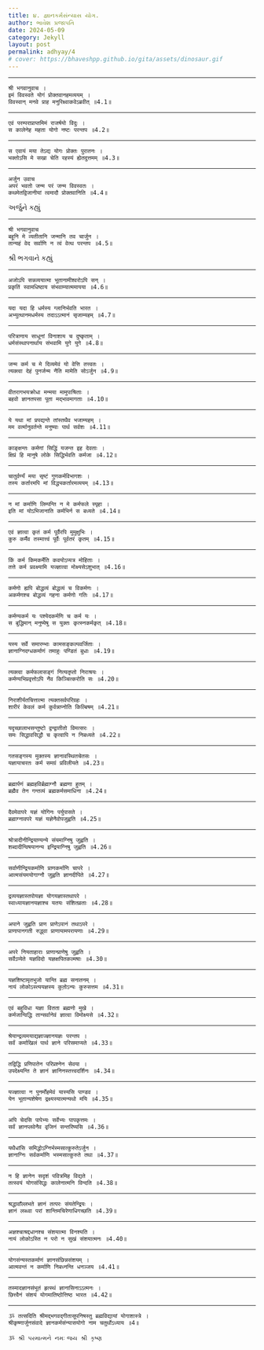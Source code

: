 ```yaml
---
title: ૪. જ્ઞાનકર્મસંન્યાસ યોગ.
author: ભાવેશ પ્રજાપતિ
date: 2024-05-09
category: Jekyll
layout: post
permalink: adhyay/4
# cover: https://bhaveshpp.github.io/gita/assets/dinosaur.gif
---
```


----------

```
श्री भगवानुवाच ।
इमं विवस्वते योगं प्रोक्तवानहमव्ययम् ।
विवस्वान् मनवे प्राह मनुरिक्ष्वाकवेऽब्रवीत् ॥4.1॥
```
> 

> 

----------


```
एवं परम्पराप्राप्तमिमं राजर्षयो विदुः ।
स कालेनेह महता योगो नष्टः परन्तप ॥4.2॥
```

----------

```
स एवायं मया तेऽद्य योगः प्रोक्तः पुरातनः ।
भक्तोऽसि मे सखा चेति रहस्यं ह्येतदुत्तमम् ॥4.3॥
```

----------

```
अर्जुन उवाच
अपरं भवतो जन्म परं जन्म विवस्वतः ।
कथमेतद्विजानीयां त्वमादौ प्रोक्तवानिति ॥4.4॥
```

અર્જુને કહ્યું

----------

```
श्री भगवानुवाच
बहूनि मे व्यतीतानि जन्मानि तव चार्जुन ।
तान्यहं वेद सर्वाणि न त्वं वेत्थ परन्तप ॥4.5॥
```

શ્રી ભગવાને કહ્યું

----------

```
अजोऽपि सन्नव्ययात्मा भूतानामीश्वरोऽपि सन् ।
प्रकृतिं स्वामधिष्ठाय संभवाम्यात्ममायया ॥4.6॥
```

----------

```
यदा यदा हि धर्मस्य ग्लानिर्भवति भारत ।
अभ्युत्थानमधर्मस्य तदाऽऽत्मानं सृजाम्यहम् ॥4.7॥
```

----------

```
परित्राणाय साधूनां विनाशाय च दुष्कृताम् ।
धर्मसंस्थापनार्थाय संभवामि युगे युगे ॥4.8॥
```

----------

```
जन्म कर्म च मे दिव्यमेवं यो वेत्ति तत्त्वतः ।
त्यक्त्वा देहं पुनर्जन्म नैति मामेति सोऽर्जुन ॥4.9॥
```

----------

```
वीतरागभयक्रोधा मन्मया मामुपाश्रिताः ।
बहवो ज्ञानतपसा पूता मद्भावमागताः ॥4.10॥
```

----------

```
ये यथा मां प्रपद्यन्ते तांस्तथैव भजाम्यहम् ।
मम वर्त्मानुवर्तन्ते मनुष्याः पार्थ सर्वशः ॥4.11॥
```

----------

```
काङ्क्षन्तः कर्मणां सिद्धिं यजन्त इह देवताः ।
क्षिप्रं हि मानुषे लोके सिद्धिर्भवति कर्मजा ॥4.12॥
```

----------

```
चातुर्वर्ण्यं मया सृष्टं गुणकर्मविभागशः ।
तस्य कर्तारमपि मां विद्ध्यकर्तारमव्ययम् ॥4.13॥
```

----------

```
न मां कर्माणि लिम्पन्ति न मे कर्मफले स्पृहा ।
इति मां योऽभिजानाति कर्मभिर्न स बध्यते ॥4.14॥
```

----------

```
एवं ज्ञात्वा कृतं कर्म पूर्वैरपि मुमुक्षुभिः ।
कुरु कर्मैव तस्मात्त्वं पूर्वैः पूर्वतरं कृतम् ॥4.15॥
```

----------

```
किं कर्म किमकर्मेति कवयोऽप्यत्र मोहिताः ।
तत्ते कर्म प्रवक्ष्यामि यज्ज्ञात्वा मोक्ष्यसेऽशुभात् ॥4.16॥
```

----------

```
कर्मणो ह्यपि बोद्धव्यं बोद्धव्यं च विकर्मणः ।
अकर्मणश्च बोद्धव्यं गहना कर्मणो गतिः ॥4.17॥
```

----------

```
कर्मण्यकर्म यः पश्येदकर्मणि च कर्म यः ।
स बुद्धिमान् मनुष्येषु स युक्तः कृत्स्नकर्मकृत् ॥4.18॥
```

----------

```
यस्य सर्वे समारम्भाः कामसङ्कल्पवर्जिताः ।
ज्ञानाग्निदग्धकर्माणं तमाहुः पण्डितं बुधाः ॥4.19॥
```

----------

```
त्यक्त्वा कर्मफलासङ्गं नित्यतृप्तो निराश्रयः ।
कर्मण्यभिप्रवृत्तोऽपि नैव किञ्चित्करोति सः ॥4.20॥
```

----------

```
निराशीर्यतचित्तात्मा त्यक्तसर्वपरिग्रहः ।
शारीरं केवलं कर्म कुर्वन्नाप्नोति किल्बिषम् ॥4.21॥
```

----------

```
यदृच्छालाभसन्तुष्टो द्वन्द्वातीतो विमत्सरः ।
समः सिद्धावसिद्धौ च कृत्वापि न निबध्यते ॥4.22॥
```

----------

```
गतसङ्गस्य मुक्तस्य ज्ञानावस्थितचेतसः ।
यज्ञायाचरतः कर्म समग्रं प्रविलीयते ॥4.23॥
```

----------

```
ब्रह्मार्पणं ब्रह्महविर्ब्रह्माग्नौ ब्रह्मणा हुतम् ।
ब्रह्मैव तेन गन्तव्यं ब्रह्मकर्मसमाधिना ॥4.24॥
```

----------

```
दैवमेवापरे यज्ञं योगिनः पर्युपासते ।
ब्रह्माग्नावपरे यज्ञं यज्ञेनैवोपजुह्वति ॥4.25॥
```

----------

```
श्रोत्रादीनीन्द्रियाण्यन्ये संयमाग्निषु जुह्वति ।
शब्दादीन्विषयानन्य इन्द्रियाग्निषु जुह्वति ॥4.26॥
```

----------

```
सर्वाणीन्द्रियकर्माणि प्राणकर्माणि चापरे ।
आत्मसंयमयोगाग्नौ जुह्वति ज्ञानदीपिते ॥4.27॥
```

----------

```
द्रव्ययज्ञास्तपोयज्ञा योगयज्ञास्तथापरे ।
स्वाध्यायज्ञानयज्ञाश्च यतयः संशितव्रताः ॥4.28॥
```

----------

```
अपाने जुह्वति प्राण प्राणेऽपानं तथाऽपरे ।
प्राणापानगती रुद्ध्वा प्राणायामपरायणाः ॥4.29॥
```

----------

```
अपरे नियताहाराः प्राणान्प्राणेषु जुह्वति ।
सर्वेऽप्येते यज्ञविदो यज्ञक्षपितकल्मषाः ॥4.30॥
```

----------

```
यज्ञशिष्टामृतभुजो यान्ति ब्रह्म सनातनम् ।
नायं लोकोऽस्त्ययज्ञस्य कुतो़ऽन्यः कुरुसत्तम ॥4.31॥
```

----------

```
एवं बहुविधा यज्ञा वितता ब्रह्मणो मुखे ।
कर्मजान्विद्धि तान्सर्वानेवं ज्ञात्वा विमोक्ष्यसे ॥4.32॥
```

----------

```
श्रेयान्द्रव्यमयाद्यज्ञाज्ज्ञानयज्ञः परन्तप ।
सर्वं कर्माखिलं पार्थ ज्ञाने परिसमाप्यते ॥4.33॥
```

----------

```
तद्विद्धि प्रणिपातेन परिप्रश्नेन सेवया ।
उपदेक्ष्यन्ति ते ज्ञानं ज्ञानिनस्तत्त्वदर्शिनः ॥4.34॥
```

----------

```
यज्ज्ञात्वा न पुनर्मोहमेवं यास्यसि पाण्डव ।
येन भूतान्यशेषेण द्रक्ष्यस्यात्मन्यथो मयि ॥4.35॥
```

----------

```
अपि चेदसि पापेभ्यः सर्वेभ्यः पापकृत्तमः ।
सर्वं ज्ञानप्लवेनैव वृजिनं सन्तरिष्यसि ॥4.36॥
```

----------

```
यथैधांसि समिद्धोऽग्निर्भस्मसात्कुरुतेऽर्जुन ।
ज्ञानाग्निः सर्वकर्माणि भस्मसात्कुरुते तथा ॥4.37॥
```

----------

```
न हि ज्ञानेन सदृशं पवित्रमिह विद्यते ।
तत्स्वयं योगसंसिद्धः कालेनात्मनि विन्दति ॥4.38॥
```

----------

```
श्रद्धावाँल्लभते ज्ञानं तत्परः संयतेन्द्रियः ।
ज्ञानं लब्ध्वा परां शान्तिमचिरेणाधिगच्छति ॥4.39॥
```

----------

```
अज्ञश्चाश्रद्दधानश्च संशयात्मा विनश्यति ।
नायं लोकोऽस्ति न परो न सुखं संशयात्मनः ॥4.40॥
```

----------

```
योगसंन्यस्तकर्माणं ज्ञानसंछिन्नसंशयम् ।
आत्मवन्तं न कर्माणि निबध्नन्ति धनञ्जय ॥4.41॥
```

----------

```
तस्मादज्ञानसंभूतं हृत्स्थं ज्ञानासिनाऽऽत्मनः ।
छित्त्वैनं संशयं योगमातिष्ठोत्तिष्ठ भारत ॥4.42॥
```

----------

```
ૐ तत्सदिति श्रीमद्भगवद्गीतासूपनिषस्तु ब्रह्मविद्यायां योगाशास्त्रे ।
श्रीकृष्णार्जुनसंवादे ज्ञानकर्मसंन्यासयोगो नाम चतुर्थोऽध्याय ॥4॥
```

`ૐ શ્રી પરમાત્મને નમઃ`
`જય શ્રી કૃષ્ણ`
